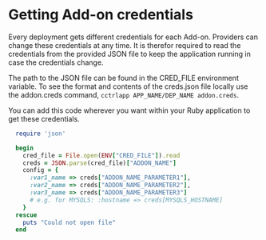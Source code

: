 # Getting Add-on credentials

Every deployment gets different credentials for each Add-on. Providers can change these credentials at any time. It is therefor required to read  the credentials from the provided JSON file to keep the application running in case the credentials change.

The path to the JSON file can be found in the CRED_FILE environment variable. To see the format and contents of the creds.json file locally use the addon.creds command, `cctrlapp APP_NAME/DEP_NAME addon.creds`.

You can add this code wherever you want within your Ruby application to get these credentials.

~~~ruby
  require 'json'

  begin
    cred_file = File.open(ENV["CRED_FILE"]).read
    creds = JSON.parse(cred_file)["ADDON_NAME"]
    config = {
      :var1_name => creds["ADDON_NAME_PARAMETER1"],
      :var2_name => creds["ADDON_NAME_PARAMETER2"],
      :var3_name => creds["ADDON_NAME_PARAMETER3"]
      # e.g. for MYSQLS: :hostname => creds[MYSQLS_HOSTNAME]
    }
  rescue
    puts "Could not open file"
  end
~~~
